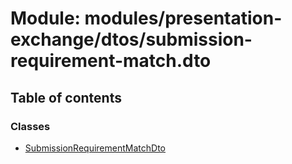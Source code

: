 # Module: modules/presentation-exchange/dtos/submission-requirement-match.dto

## Table of contents

### Classes

- [SubmissionRequirementMatchDto](../classes/modules_presentation_exchange_dtos_submission_requirement_match_dto.SubmissionRequirementMatchDto.md)
